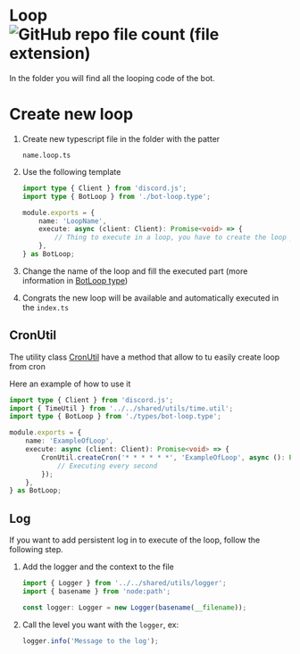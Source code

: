 # Loop ![GitHub repo file count (file extension)](https://img.shields.io/github/directory-file-count/Glassait/FOLD_Bot/src%2Fmodule%2Ffeature%2Floops?type=file&extension=ts&style=flat-square&label=Loop)

In the folder you will find all the looping code of the bot.

# Create new loop

1. Create new typescript file in the folder with the patter
    ```text
    name.loop.ts
    ```
2. Use the following template

    ```typescript
    import type { Client } from 'discord.js';
    import type { BotLoop } from './bot-loop.type';

    module.exports = {
        name: 'LoopName',
        execute: async (client: Client): Promise<void> => {
            // Thing to execute in a loop, you have to create the loop yourself
        },
    } as BotLoop;
    ```

3. Change the name of the loop and fill the executed part (more information in [BotLoop type](./types/bot-loop.type.ts))
4. Congrats the new loop will be available and automatically executed in the `index.ts`

## CronUtil

The utility class [CronUtil](../../shared/utils/cron.util.ts) have a method that allow to tu easily create loop from cron

Here an example of how to use it

```typescript
import type { Client } from 'discord.js';
import { TimeUtil } from '../../shared/utils/time.util';
import type { BotLoop } from './types/bot-loop.type';

module.exports = {
    name: 'ExampleOfLoop',
    execute: async (client: Client): Promise<void> => {
        CronUtil.createCron('* * * * * *', 'ExampleOfLoop', async (): Promise<void> => {
            // Executing every second
        });
    },
} as BotLoop;
```

## Log

If you want to add persistent log in to execute of the loop, follow the following step.

1. Add the logger and the context to the file

    ```typescript
    import { Logger } from '../../shared/utils/logger';
    import { basename } from 'node:path';

    const logger: Logger = new Logger(basename(__filename));
    ```

2. Call the level you want with the `logger`, ex:

    ```typescript
    logger.info('Message to the log');
    ```
